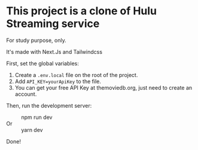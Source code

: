 # This project is a clone of Hulu Streaming service

For study purpose, only.

It's made with Next.Js and Tailwindcss

First, set the global variables:

1. Create a `.env.local` file on the root of the project.
2. Add `API_KEY=yourApiKey` to the file.
3. You can get your free API Key at themoviedb.org, just need to create an account.

Then, run the development server:

<dl>
  <dd>npm run dev</dd>
  <dt>Or</dt>
  <dd>yarn dev</dd>
</dl>

Done!